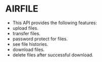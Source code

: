 # AIRFILE
- This API provides the following features:
- upload files.
- transfer files.
- password protect for files.
- see file histories.
- download files.
- delete files after successful download.
